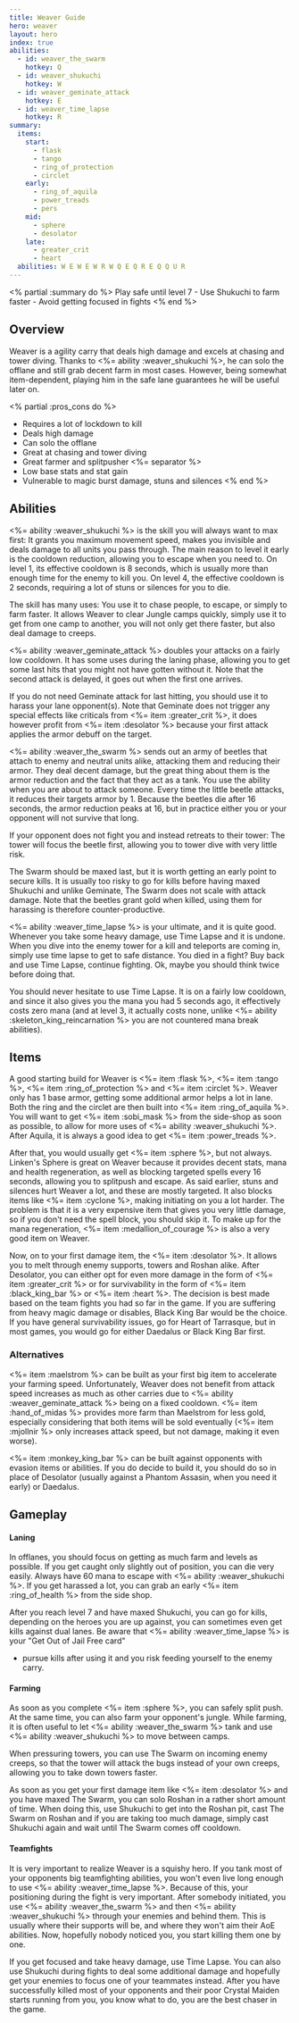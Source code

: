 ```yaml
---
title: Weaver Guide
hero: weaver
layout: hero
index: true
abilities:
  - id: weaver_the_swarm
    hotkey: Q
  - id: weaver_shukuchi
    hotkey: W
  - id: weaver_geminate_attack
    hotkey: E
  - id: weaver_time_lapse
    hotkey: R
summary:
  items:
    start:
      - flask
      - tango
      - ring_of_protection
      - circlet
    early:
      - ring_of_aquila
      - power_treads
      - pers
    mid:
      - sphere
      - desolator
    late:
      - greater_crit
      - heart
  abilities: W E W E W R W Q E Q R E Q Q U R
---
```


<% partial :summary do %>
Play safe until level 7 - Use Shukuchi to farm faster - Avoid getting focused in fights
<% end %>

## Overview

Weaver is a agility carry that deals high damage and excels at chasing
and tower diving. Thanks to <%= ability :weaver_shukuchi %>, he can solo the offlane
and still grab decent farm in most cases. However, being somewhat item-dependent,
playing him in the safe lane guarantees he will be useful later on.

<% partial :pros_cons do %>
* Requires a lot of lockdown to kill
* Deals high damage
* Can solo the offlane
* Great at chasing and tower diving
* Great farmer and splitpusher
<%= separator %>
* Low base stats and stat gain
* Vulnerable to magic burst damage, stuns and silences
<% end %>

## Abilities

<%= ability :weaver_shukuchi %> is the skill you will always want to max first:
It grants you maximum movement speed, makes you invisible and deals damage to all
units you pass through. The main reason to level it early is the cooldown reduction,
allowing you to escape when you need to. On level 1, its effective cooldown is 8 seconds,
which is usually more than enough time for the enemy to kill you. On level 4,
the effective cooldown is 2 seconds, requiring a lot of stuns or silences for you
to die.

The skill has many uses: You use it to chase people, to escape, or simply to farm
faster. It allows Weaver to clear Jungle camps quickly, simply use it to get from one
camp to another, you will not only get there faster, but also deal damage to creeps.

<%= ability :weaver_geminate_attack %> doubles your attacks on a fairly low cooldown.
It has some uses during the laning phase, allowing you to get some last hits that you
might not have gotten without it. Note that the second attack is delayed, it goes out
when the first one arrives.

If you do not need Geminate attack for last hitting, you should use it to harass
your lane opponent(s). Note that Geminate does not trigger any special effects like
criticals from <%= item :greater_crit %>, it does however profit from <%= item :desolator %>
because your first attack applies the armor debuff on the target.

<%= ability :weaver_the_swarm %> sends out an army of beetles that attach to enemy and
neutral units alike, attacking them and reducing their armor. They deal decent damage, but
the great thing about them is the armor reduction and the fact that they act as a tank.
You use the ability when you are about to attack someone. Every time the little beetle attacks,
it reduces their targets armor by 1. Because the beetles die after 16 seconds, the
armor reduction peaks at 16, but in practice either you or your opponent will not survive that long.

If your opponent does not fight you and instead retreats to their tower:
The tower will focus the beetle first, allowing you to tower dive with very little risk.

The Swarm should be maxed last, but it is worth getting an early point to secure kills.
It is usually too risky to go for kills before having maxed Shukuchi and unlike
Geminate, The Swarm does not scale with attack damage. Note that the beetles grant
gold when killed, using them for harassing is therefore counter-productive.

<%= ability :weaver_time_lapse %> is your ultimate, and it is quite good.
Whenever you take some heavy damage, use Time Lapse and it is undone. When you dive
into the enemy tower for a kill and teleports are coming in, simply use time lapse to
get to safe distance. You died in a fight? Buy back and use Time Lapse, continue fighting.
Ok, maybe you should think twice before doing that.

You should never hesitate to use Time Lapse. It is on a fairly low cooldown,
and since it also gives you the mana you had 5 seconds ago, it effectively costs
zero mana (and at level 3, it actually costs none, unlike
<%= ability :skeleton_king_reincarnation %> you are not countered mana break abilities).

## Items

A good starting build for Weaver is <%= item :flask %>,
<%= item :tango %>, <%= item :ring_of_protection %> and <%= item :circlet %>.
Weaver only has 1 base armor, getting some additional armor helps a lot in lane.
Both the ring and the circlet are then built into <%= item :ring_of_aquila %>.
You will want to get <%= item :sobi_mask %> from the side-shop as soon as possible,
to allow for more uses of <%= ability :weaver_shukuchi %>. After Aquila, it is
always a good idea to get <%= item :power_treads %>.

After that, you would usually get <%= item :sphere %>, but not always.
Linken's Sphere is great on Weaver because it provides decent stats, mana and health regeneration,
as well as blocking targeted spells every 16 seconds, allowing you to splitpush
and escape. As said earlier, stuns and silences hurt Weaver a lot, and these are
mostly targeted. It also blocks items like <%= item :cyclone %>, making initiating on you a lot harder.
The problem is that it is a very expensive item that gives you very little damage, so if
you don't need the spell block, you should skip it.
To make up for the mana regeneration, <%= item :medallion_of_courage %> is also a very good item on Weaver.

Now, on to your first damage item, the <%= item :desolator %>. It allows you to
melt through enemy supports, towers and Roshan alike. After Desolator, you can
either opt for even more damage in the form of <%= item :greater_crit %> or for
survivability in the form of <%= item :black_king_bar %> or <%= item :heart %>.
The decision is best made based on the team fights you had so far in the game.
If you are suffering from heavy magic damage or disables, Black King Bar would be the choice.
If you have general survivability issues, go for Heart of Tarrasque, but
in most games, you would go for either Daedalus or Black King Bar first.

### Alternatives

<%= item :maelstrom %> can be built as your first big item to accelerate your
farming speed. Unfortunately, Weaver does not benefit from attack speed increases
as much as other carries due to <%= ability :weaver_geminate_attack %>
being on a fixed cooldown. <%= item :hand_of_midas %> provides more farm than
Maelstrom for less gold, especially considering that both items will be sold eventually
(<%= item :mjollnir %> only increases attack speed, but not damage, making it even worse).

<%= item :monkey_king_bar %> can be built against opponents with evasion items or
abilities. If you do decide to build it, you should do so in place of Desolator
(usually against a Phantom Assasin, when you need it early) or Daedalus.

## Gameplay

#### Laning

In offlanes, you should focus on getting as much farm and levels as possible.
If you get caught only slightly out of position, you can die very easily. Always have
60 mana to escape with <%= ability :weaver_shukuchi %>. If you get harassed a lot,
you can grab an early <%= item :ring_of_health %> from the side shop.

After you reach level 7 and have maxed Shukuchi, you can go for kills,
depending on the heroes you are up against, you can sometimes even get kills against dual lanes.
Be aware that <%= ability :weaver_time_lapse %> is your "Get Out of Jail Free card"
- pursue kills after using it and you risk feeding yourself to the enemy carry.

#### Farming

As soon as you complete <%= item :sphere %>, you can safely split push.
At the same time, you can also farm your opponent's jungle. While farming, it is often useful
to let <%= ability :weaver_the_swarm %> tank and use <%= ability :weaver_shukuchi %>
to move between camps.

When pressuring towers, you can use The Swarm on incoming enemy creeps, so that
the tower will attack the bugs instead of your own creeps, allowing you to take
down towers faster.

As soon as you get your first damage item like <%= item :desolator %> and
you have maxed The Swarm, you can solo Roshan in a rather short amount of time.
When doing this, use Shukuchi to get into the Roshan pit, cast The Swarm on
Roshan and if you are taking too much damage, simply cast Shukuchi again and wait
until The Swarm comes off cooldown.

#### Teamfights

It is very important to realize Weaver is a squishy hero. If you tank most of your
opponents big teamfighting abilities, you won't even live long enough to use
<%= ability :weaver_time_lapse %>. Because of this, your positioning during the fight
is very important. After somebody initiated, you use <%= ability :weaver_the_swarm %> and then
<%= ability :weaver_shukuchi %> through your enemies and behind them. This is usually where
their supports will be, and where they won't aim their AoE abilities.
Now, hopefully nobody noticed you, you start killing them one by one.

If you get focused and take heavy damage, use Time Lapse. You can also use Shukuchi
during fights to deal some additional damage and hopefully get your enemies to focus
one of your teammates instead. After you have successfully killed most of your opponents
and their poor Crystal Maiden starts running from you, you know what to do, you are
the best chaser in the game.

